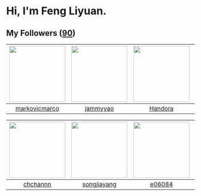# Hi, I'm Feng Liyuan.

## My Followers ([90](https://github.com/SunRunAway?tab=followers))

| <img src="https://avatars.githubusercontent.com/u/52882128?v=4" width="150" height="150" /> | <img src="https://avatars.githubusercontent.com/u/38520451?v=4" width="150" height="150" /> | <img src="https://avatars.githubusercontent.com/u/25010034?v=4" width="150" height="150" /> | <img src="https://avatars.githubusercontent.com/u/24202964?v=4" width="150" height="150" /> |
| :-----------------------------------------------------------------------------------------: | :-----------------------------------------------------------------------------------------: | :-----------------------------------------------------------------------------------------: | :-----------------------------------------------------------------------------------------: |
|                      [markovicmarco](https://github.com/markovicmarco)                      |                           [jammyyao](https://github.com/jammyyao)                           |                            [Handora](https://github.com/Handora)                            |                        [hazelnutsgz](https://github.com/hazelnutsgz)                        |

| <img src="https://avatars.githubusercontent.com/u/4281540?v=4" width="150" height="150" /> | <img src="https://avatars.githubusercontent.com/u/1459834?v=4" width="150" height="150" /> | <img src="https://avatars.githubusercontent.com/u/24450527?v=4" width="150" height="150" /> | <img src="https://avatars.githubusercontent.com/u/7368838?v=4" width="150" height="150" /> |
| :----------------------------------------------------------------------------------------: | :----------------------------------------------------------------------------------------: | :-----------------------------------------------------------------------------------------: | :----------------------------------------------------------------------------------------: |
|                           [chchannn](https://github.com/chchannn)                          |                        [songjiayang](https://github.com/songjiayang)                       |                             [e06084](https://github.com/e06084)                             |                        [tangjun1990](https://github.com/tangjun1990)                       |